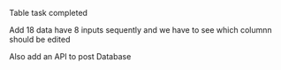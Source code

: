 Table task completed 

Add 18 data have 8 inputs sequently and we have to see which columnn should be edited 

Also add an  API to post  Database
